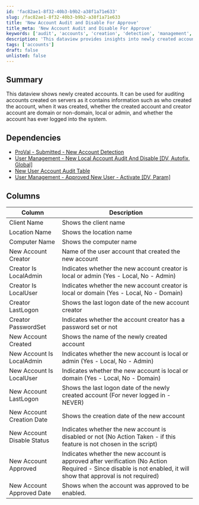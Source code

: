 ```yaml
---
id: 'fac82ae1-8f32-40b3-b9b2-a38f1a71e633'
slug: /fac82ae1-8f32-40b3-b9b2-a38f1a71e633
title: 'New Account Audit and Disable For Approve'
title_meta: 'New Account Audit and Disable For Approve'
keywords: ['audit', 'accounts', 'creation', 'detection', 'management', 'local', 'admin', 'status', 'verification']
description: 'This dataview provides insights into newly created accounts, including details about the creator, account type, and logon status. It is essential for auditing account creation on servers and helps in monitoring security and compliance.'
tags: ['accounts']
draft: false
unlisted: false
---
```


## Summary

This dataview shows newly created accounts. It can be used for auditing accounts created on servers as it contains information such as who created the account, when it was created, whether the created account and creator account are domain or non-domain, local or admin, and whether the account has ever logged into the system.

## Dependencies

- [ProVal - Submitted - New Account Detection](https://proval.itglue.com/DOC-5078775-7695147)
- [User Management - New Local Account Audit And Disable [DV, Autofix, Global]](https://proval.itglue.com/DOC-5078775-7695148)
- [New User Account Audit Table](<../tables/custom_proval_computer_new_accounts.md>)
- [User Management - Approved New User - Activate [DV, Param]](<../scripts/User Management - Approved New User - Activate DV,Param.md>)

## Columns

| Column                       | Description                                                                 |
|------------------------------|-----------------------------------------------------------------------------|
| Client Name                  | Shows the client name                                                       |
| Location Name                | Shows the location name                                                     |
| Computer Name                | Shows the computer name                                                     |
| New Account Creator          | Name of the user account that created the new account                       |
| Creator Is LocalAdmin        | Indicates whether the new account creator is local or admin (Yes - Local, No - Admin) |
| Creator Is LocalUser         | Indicates whether the new account creator is local or domain (Yes - Local, No - Domain) |
| Creator LastLogon            | Shows the last logon date of the new account creator                       |
| Creator PasswordSet          | Indicates whether the account creator has a password set or not             |
| New Account Created          | Shows the name of the newly created account                                  |
| New Account Is LocalAdmin    | Indicates whether the new account is local or admin (Yes - Local, No - Admin) |
| New Account Is LocalUser     | Indicates whether the new account is local or domain (Yes - Local, No - Domain) |
| New Account LastLogon        | Shows the last logon date of the newly created account (For never logged in - NEVER) |
| New Account Creation Date     | Shows the creation date of the new account                                   |
| New Account Disable Status    | Indicates whether the new account is disabled or not (No Action Taken - if this feature is not chosen in the script) |
| New Account Approved         | Indicates whether the new account is approved after verification (No Action Required - Since disable is not enabled, it will show that approval is not required) |
| New Account Approved Date    | Shows when the account was approved to be enabled.                          |



